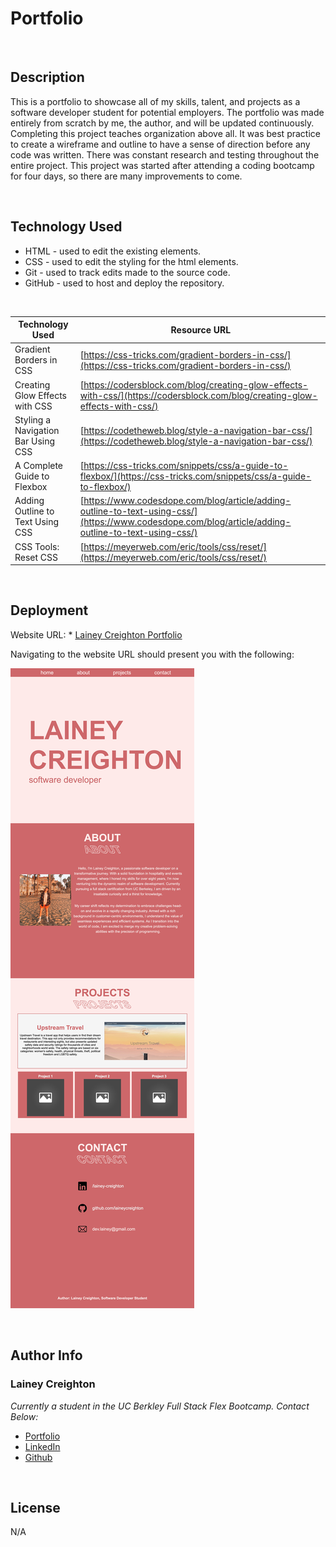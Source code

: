 # Portfolio

<br>

## Description

This is a portfolio to showcase all of my skills, talent, and projects as a software developer student for potential employers. The portfolio was made entirely from scratch by me, the author, and will be updated continuously. Completing this project teaches organization above all. It was best practice to create a wireframe and outline to have a sense of direction before any code was written. There was constant research and testing throughout the entire project. This project was started after attending a coding bootcamp for four days, so there are many improvements to come. 

<br>

## Technology Used

- HTML - used to edit the existing elements.
- CSS - used to edit the styling for the html elements.
- Git - used to track edits made to the source code.
- GitHub - used to host and deploy the repository.

<br>

| Technology Used         | Resource URL           | 
| ------------- |-------------| 
| Gradient Borders in CSS   | [https://css-tricks.com/gradient-borders-in-css/](https://css-tricks.com/gradient-borders-in-css/) | 
| Creating Glow Effects with CSS    | [https://codersblock.com/blog/creating-glow-effects-with-css/](https://codersblock.com/blog/creating-glow-effects-with-css/)      |   
| Styling a Navigation Bar Using CSS | [https://codetheweb.blog/style-a-navigation-bar-css/](https://codetheweb.blog/style-a-navigation-bar-css/)     |    
| A Complete Guide to Flexbox   | [https://css-tricks.com/snippets/css/a-guide-to-flexbox/](https://css-tricks.com/snippets/css/a-guide-to-flexbox/) | 
| Adding Outline to Text Using CSS   | [https://www.codesdope.com/blog/article/adding-outline-to-text-using-css/](https://www.codesdope.com/blog/article/adding-outline-to-text-using-css/) | 
| CSS Tools: Reset CSS   | [https://meyerweb.com/eric/tools/css/reset/](https://meyerweb.com/eric/tools/css/reset/) | 
<br>

## Deployment

Website URL: * [Lainey Creighton Portfolio](https://laineycreighton.github.io/portfolio/)

Navigating to the website URL should present you with the following:

![alt text](./assets/images/portfolio-page.jpg)
  
  <br>

## Author Info

### Lainey Creighton

*Currently a student in the UC Berkley Full Stack Flex Bootcamp. Contact Below:* 

* [Portfolio](https://laineycreighton.github.io/portfolio/)
* [LinkedIn](https://www.linkedin.com/in/lainey-creighton/)
* [Github](https://github.com/laineycreighton)

<br>

## License

N/A
